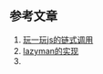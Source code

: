 ## 参考文章
1. [玩一玩js的链式调用](http://www.cnblogs.com/tarol/p/5336666.html)
2. [lazyman的实现](http://web.jobbole.com/89626/)
3. 
